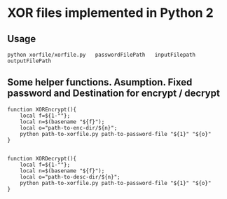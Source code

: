 

# XOR files implemented in Python 2 

## Usage 
```
python xorfile/xorfile.py   passwordFilePath   inputFilepath   outputFilePath
```





## Some helper functions. Asumption. Fixed password and Destination for encrypt / decrypt  
```
function XOREncrypt(){
    local f=${1-""};
    local n=$(basename "${f}");
    local o="path-to-enc-dir/${n}";
    python path-to-xorfile.py path-to-password-file "${1}" "${o}"
}


function XORDecrypt(){
    local f=${1-""};
    local n=$(basename "${f}");
    local o="path-to-desc-dir/${n}";
    python path-to-xorfile.py path-to-password-file "${1}" "${o}"
}
```
